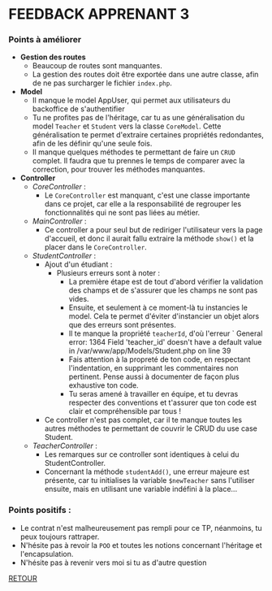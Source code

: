# FEEDBACK APPRENANT 3

### Points à améliorer

- **Gestion des routes**
  - Beaucoup de routes sont manquantes.
  - La gestion des routes doit être exportée dans une autre classe, afin de ne pas surcharger le fichier `index.php`.
- **Model**
  - Il manque le model AppUser, qui permet aux utilisateurs du backoffice de s'authentifier
  - Tu ne profites pas de l'héritage, car tu as une généralisation du model `Teacher` et `Student` vers la classe `CoreModel`. Cette généralisation te permet d'extraire certaines propriétés redondantes, afin de les définir qu'une seule fois.
  - Il manque quelques méthodes te permettant de faire un `CRUD` complet. Il faudra que tu prennes le temps de comparer avec la correction, pour trouver les méthodes manquantes.
- **Controller**
    - _CoreController_ :
      - Le `CoreController` est manquant, c'est une classe importante dans ce projet, car elle a la responsabilité de regrouper les fonctionnalités qui ne sont pas liées au métier.
    - _MainController_ :
      - Ce controller a pour seul but de rediriger l'utilisateur vers la page d'accueil, et donc il aurait fallu extraire la méthode `show()` et la placer dans le `CoreController`.
    - _StudentController_ :
        - Ajout d'un étudiant :
            - Plusieurs erreurs sont à noter :
                - La première étape est de tout d'abord vérifier la validation des champs et de s'assurer que les champs ne sont pas vides.
                - Ensuite, et seulement à ce moment-là tu instancies le model. Cela te permet d'éviter d'instancier un objet alors que des erreurs sont présentes.
                - Il te manque la propriété `teacherId`, d'où l'erreur ` General error: 1364 Field 'teacher_id' doesn't have a default value in /var/www/app/Models/Student.php on line 39
                - Fais attention à la propreté de ton code, en respectant l'indentation, en supprimant les commentaires non pertinent. Pense aussi à documenter de façon plus exhaustive ton code.
                - Tu seras amené à travailler en équipe, et tu devras respecter des conventions et t'assurer que ton code est clair et compréhensible par tous !
        - Ce controller n'est pas complet, car il te manque toutes les autres méthodes te permettant de couvrir le CRUD du use case Student.
    - _TeacherController_ :
        - Les remarques sur ce controller sont identiques à celui du StudentController.
        - Concernant la méthode `studentAdd()`, une erreur majeure est présente, car tu initialises la variable `$newTeacher` sans l'utiliser ensuite, mais en utilisant une variable indéfini à la place...

### Points positifs :
- Le contrat n'est malheureusement pas rempli pour ce TP, néanmoins, tu peux toujours rattraper.
- N'hésite pas à revoir la `POO` et toutes les notions concernant l'héritage et l'encapsulation.
- N'hésite pas à revenir vers moi si tu as d'autre question

[RETOUR](/README.md)